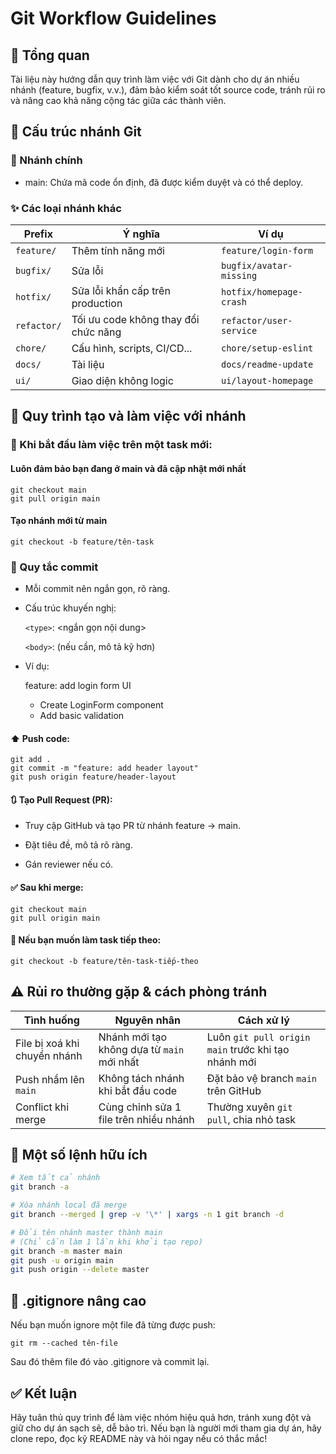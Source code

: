 # Git Workflow Guidelines

## 🧠 Tổng quan

Tài liệu này hướng dẫn quy trình làm việc với Git dành cho dự án nhiều nhánh (feature, bugfix, v.v.), đảm bảo kiểm soát tốt source code, tránh rủi ro và nâng cao khả năng cộng tác giữa các thành viên.

## 🌳 Cấu trúc nhánh Git

### 🔰 Nhánh chính

- main: Chứa mã code ổn định, đã được kiểm duyệt và có thể deploy.

### ✨ Các loại nhánh khác

| Prefix     | Ý nghĩa                              | Ví dụ                      |
|------------|---------------------------------------|----------------------------|
| `feature/` | Thêm tính năng mới                    | `feature/login-form`       |
| `bugfix/`  | Sửa lỗi                               | `bugfix/avatar-missing`    |
| `hotfix/`  | Sửa lỗi khẩn cấp trên production      | `hotfix/homepage-crash`    |
| `refactor/`| Tối ưu code không thay đổi chức năng  | `refactor/user-service`    |
| `chore/`   | Cấu hình, scripts, CI/CD...           | `chore/setup-eslint`       |
| `docs/`    | Tài liệu                              | `docs/readme-update`       |
| `ui/`      | Giao diện không logic                 | `ui/layout-homepage`       |

## 🧭 Quy trình tạo và làm việc với nhánh

### 🔄 Khi bắt đầu làm việc trên một task mới:
#### Luôn đảm bảo bạn đang ở main và đã cập nhật mới nhất
    git checkout main
    git pull origin main

#### Tạo nhánh mới từ main
    git checkout -b feature/tên-task

### 💾 Quy tắc commit

- Mỗi commit nên ngắn gọn, rõ ràng.

- Cấu trúc khuyến nghị:

    `<type>`: <ngắn gọn nội dung>

    `<body>`: (nếu cần, mô tả kỹ hơn)

- Ví dụ:

    feature: add login form UI

    - Create LoginForm component
    - Add basic validation

#### ⬆️ Push code:

    git add .
    git commit -m "feature: add header layout"
    git push origin feature/header-layout

#### 🔃 Tạo Pull Request (PR):

- Truy cập GitHub và tạo PR từ nhánh feature -> main.

- Đặt tiêu đề, mô tả rõ ràng.

- Gán reviewer nếu có.

#### ✅ Sau khi merge:

    git checkout main
    git pull origin main

#### 🔁 Nếu bạn muốn làm task tiếp theo:

    git checkout -b feature/tên-task-tiếp-theo

## ⚠️ Rủi ro thường gặp & cách phòng tránh

| Tình huống                       | Nguyên nhân                                | Cách xử lý                                  |
|----------------------------------|---------------------------------------------|---------------------------------------------|
| File bị xoá khi chuyển nhánh     | Nhánh mới tạo không dựa từ `main` mới nhất  | Luôn `git pull origin main` trước khi tạo nhánh mới |
| Push nhầm lên `main`             | Không tách nhánh khi bắt đầu code           | Đặt bảo vệ branch `main` trên GitHub        |
| Conflict khi merge               | Cùng chỉnh sửa 1 file trên nhiều nhánh      | Thường xuyên `git pull`, chia nhỏ task      |

## 🧹 Một số lệnh hữu ích

```bash
# Xem tất cả nhánh
git branch -a

# Xóa nhánh local đã merge
git branch --merged | grep -v '\*' | xargs -n 1 git branch -d

# Đổi tên nhánh master thành main
# (Chỉ cần làm 1 lần khi khởi tạo repo)
git branch -m master main
git push -u origin main
git push origin --delete master
```

## 📁 .gitignore nâng cao
Nếu bạn muốn ignore một file đã từng được push:

    git rm --cached tên-file

Sau đó thêm file đó vào .gitignore và commit lại.

## ✅ Kết luận

Hãy tuân thủ quy trình để làm việc nhóm hiệu quả hơn, tránh xung đột và giữ cho dự án sạch sẽ, dễ bảo trì. Nếu bạn là người mới tham gia dự án, hãy clone repo, đọc kỹ README này và hỏi ngay nếu có thắc mắc!